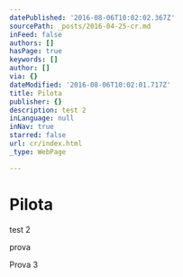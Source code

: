 ```yaml
---
datePublished: '2016-08-06T10:02:02.367Z'
sourcePath: _posts/2016-04-25-cr.md
inFeed: false
authors: []
hasPage: true
keywords: []
author: []
via: {}
dateModified: '2016-08-06T10:02:01.717Z'
title: Pilota
publisher: {}
description: test 2
inLanguage: null
inNav: true
starred: false
url: cr/index.html
_type: WebPage

---
```

# Pilota

test 2

prova

Prova 3
